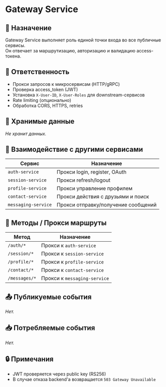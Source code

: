 # Gateway Service

## 📌 Назначение

Gateway Service выполняет роль единой точки входа во все публичные сервисы.  
Он отвечает за маршрутизацию, авторизацию и валидацию access-токена.

## 🔐 Ответственность

- Прокси запросов к микросервисам (HTTP/gRPC)
- Проверка access_token (JWT)
- Установка `X-User-ID`, `X-User-Roles` для downstream-сервисов
- Rate limiting (опционально)
- Обработка CORS, HTTPS, retries

## 💾 Хранимые данные

_Не хранит данных._

## 🔗 Взаимодействие с другими сервисами

| Сервис             | Назначение                           |
|--------------------|--------------------------------------|
| `auth-service`      | Прокси login, register, OAuth        |
| `session-service`   | Прокси refresh/logout                |
| `profile-service`   | Прокси управление профилем           |
| `contact-service`   | Прокси действия с друзьями и поиск   |
| `messaging-service` | Прокси отправку/получение сообщений  |

## 🔐 Методы / Прокси маршруты

| Метод                | Назначение                        |
|----------------------|-----------------------------------|
| `/auth/*`            | Прокси к `auth-service`           |
| `/session/*`         | Прокси к `session-service`        |
| `/profile/*`         | Прокси к `profile-service`        |
| `/contact/*`         | Прокси к `contact-service`        |
| `/messages/*`        | Прокси к `messaging-service`      |

## 📤 Публикуемые события

_Нет._

## 📥 Потребляемые события

_Нет._

## 🔒 Примечания

- JWT проверяется через public key (RS256)
- В случае отказа backend'а возвращается `503 Gateway Unavailable`
